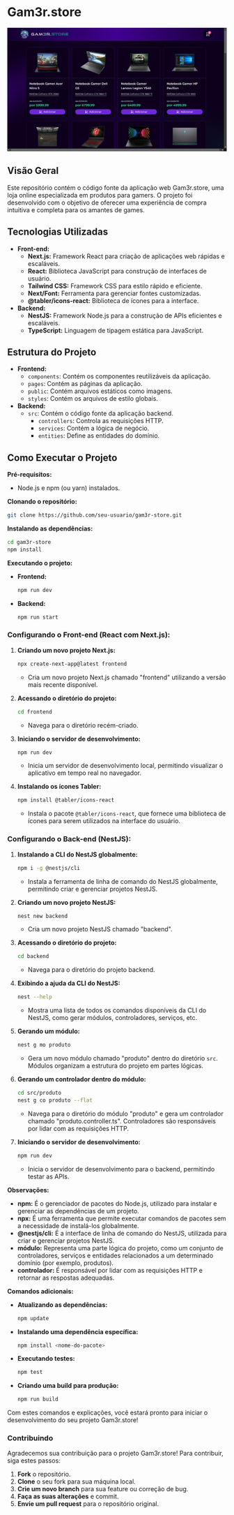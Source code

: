 # **Gam3r.store**

<img src=imagens/Projeto.png>

## **Visão Geral**

Este repositório contém o código fonte da aplicação web Gam3r.store, uma loja online especializada em produtos para gamers. O projeto foi desenvolvido com o objetivo de oferecer uma experiência de compra intuitiva e completa para os amantes de games.

## **Tecnologias Utilizadas**

* **Front-end:**
    * **Next.js:** Framework React para criação de aplicações web rápidas e escaláveis.
    * **React:** Biblioteca JavaScript para construção de interfaces de usuário.
    * **Tailwind CSS:** Framework CSS para estilo rápido e eficiente.
    * **Next/Font:** Ferramenta para gerenciar fontes customizadas.
    * **@tabler/icons-react:** Biblioteca de ícones para a interface.
* **Backend:**
    * **NestJS:** Framework Node.js para a construção de APIs eficientes e escaláveis.
    * **TypeScript:** Linguagem de tipagem estática para JavaScript.

## **Estrutura do Projeto**

* **Frontend:**
    * `components`: Contém os componentes reutilizáveis da aplicação.
    * `pages`: Contém as páginas da aplicação.
    * `public`: Contém arquivos estáticos como imagens.
    * `styles`: Contém os arquivos de estilo globais.
* **Backend:**
    * `src`: Contém o código fonte da aplicação backend.
        * `controllers`: Controla as requisições HTTP.
        * `services`: Contém a lógica de negócio.
        * `entities`: Define as entidades do domínio.

## **Como Executar o Projeto**

**Pré-requisitos:**
* Node.js e npm (ou yarn) instalados.

**Clonando o repositório:**
```bash
git clone https://github.com/seu-usuario/gam3r-store.git
```

**Instalando as dependências:**
```bash
cd gam3r-store
npm install
```

**Executando o projeto:**
* **Frontend:**
    ```bash
    npm run dev
    ```
* **Backend:**
    ```bash
    npm run start
    ```

### **Configurando o Front-end (React com Next.js):**

1. **Criando um novo projeto Next.js:**
   ```bash
   npx create-next-app@latest frontend
   ```
   * Cria um novo projeto Next.js chamado "frontend" utilizando a versão mais recente disponível.

2. **Acessando o diretório do projeto:**
   ```bash
   cd frontend
   ```
   * Navega para o diretório recém-criado.

3. **Iniciando o servidor de desenvolvimento:**
   ```bash
   npm run dev
   ```
   * Inicia um servidor de desenvolvimento local, permitindo visualizar o aplicativo em tempo real no navegador.

4. **Instalando os ícones Tabler:**
   ```bash
   npm install @tabler/icons-react
   ```
   * Instala o pacote `@tabler/icons-react`, que fornece uma biblioteca de ícones para serem utilizados na interface do usuário.

### **Configurando o Back-end (NestJS):**

1. **Instalando a CLI do NestJS globalmente:**
   ```bash
   npm i -g @nestjs/cli
   ```
   * Instala a ferramenta de linha de comando do NestJS globalmente, permitindo criar e gerenciar projetos NestJS.

2. **Criando um novo projeto NestJS:**
   ```bash
   nest new backend
   ```
   * Cria um novo projeto NestJS chamado "backend".

3. **Acessando o diretório do projeto:**
   ```bash
   cd backend
   ```
   * Navega para o diretório do projeto backend.

4. **Exibindo a ajuda da CLI do NestJS:**
   ```bash
   nest --help
   ```
   * Mostra uma lista de todos os comandos disponíveis da CLI do NestJS, como gerar módulos, controladores, serviços, etc.

5. **Gerando um módulo:**
   ```bash
   nest g mo produto
   ```
   * Gera um novo módulo chamado "produto" dentro do diretório `src`. Módulos organizam a estrutura do projeto em partes lógicas.

6. **Gerando um controlador dentro do módulo:**
   ```bash
   cd src/produto
   nest g co produto --flat
   ```
   * Navega para o diretório do módulo "produto" e gera um controlador chamado "produto.controller.ts". Controladores são responsáveis por lidar com as requisições HTTP.

7. **Iniciando o servidor de desenvolvimento:**
   ```bash
   npm run dev
   ```
   * Inicia o servidor de desenvolvimento para o backend, permitindo testar as APIs.

**Observações:**

* **npm:** É o gerenciador de pacotes do Node.js, utilizado para instalar e gerenciar as dependências de um projeto.
* **npx:** É uma ferramenta que permite executar comandos de pacotes sem a necessidade de instalá-los globalmente.
* **@nestjs/cli:** É a interface de linha de comando do NestJS, utilizada para criar e gerenciar projetos NestJS.
* **módulo:** Representa uma parte lógica do projeto, como um conjunto de controladores, serviços e entidades relacionados a um determinado domínio (por exemplo, produtos).
* **controlador:** É responsável por lidar com as requisições HTTP e retornar as respostas adequadas.

**Comandos adicionais:**

* **Atualizando as dependências:**
   ```bash
   npm update
   ```
* **Instalando uma dependência específica:**
   ```bash
   npm install <nome-do-pacote>
   ```
* **Executando testes:**
   ```bash
   npm test
   ```
* **Criando uma build para produção:**
   ```bash
   npm run build
   ```

Com estes comandos e explicações, você estará pronto para iniciar o desenvolvimento do seu projeto Gam3r.store!

### **Contribuindo**

Agradecemos sua contribuição para o projeto Gam3r.store! Para contribuir, siga estes passos:

1. **Fork** o repositório.
2. **Clone** o seu fork para sua máquina local.
3. **Crie um novo branch** para sua feature ou correção de bug.
4. **Faça as suas alterações** e commit.
5. **Envie um pull request** para o repositório original.
